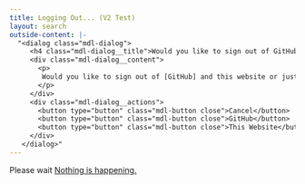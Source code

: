```yaml
---
title: Logging Out... (V2 Test)
layout: search
outside-content: |-
  "<dialog class="mdl-dialog">
     <h4 class="mdl-dialog__title">Would you like to sign out of GitHub too?</h4>
     <div class="mdl-dialog__content">
       <p>
        Would you like to sign out of [GitHub] and this website or just [this website].
       </p>
     </div>
     <div class="mdl-dialog__actions">
       <button type="button" class="mdl-button close">Cancel</button>
       <button type="button" class="mdl-button close">GitHub</button>
       <button type="button" class="mdl-button close">This Website</button>
     </div>
   </dialog>"
---
```


Please wait
<a class="noDialog" href="javascript:noDialog()">Nothing is happening.</a>

<script src="/js/logoutV2.js"></script>



